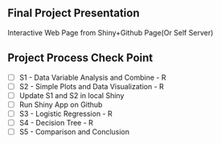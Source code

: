## Final Project Presentation
Interactive Web Page from Shiny+Github Page(Or Self Server)

## Project Process Check Point

- [ ] S1 - Data Variable Analysis and Combine - R 
- [ ] S2 - Simple Plots and Data Visualization - R
- [ ] Update S1 and S2 in local Shiny
- [ ] Run Shiny App on Github
- [ ] S3 - Logistic Regression - R
- [ ] S4 - Decision Tree - R
- [ ] S5 - Comparison and Conclusion
